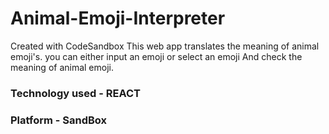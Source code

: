 # Animal-Emoji-Interpreter
Created with CodeSandbox
This web app translates the meaning of animal emoji's.
you can either input an emoji or select an emoji And check the meaning of animal emoji.
### Technology used - REACT
### Platform - SandBox
